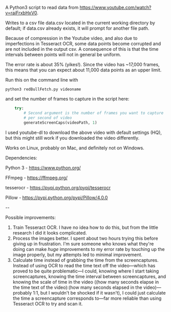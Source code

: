 A Python3 script to read data from https://www.youtube.com/watch?v=raiFrxbHxV0.

Writes to a csv file data.csv located in the current working directory by default; if data.csv already exists, it will prompt for another file path.

Because of compression in the Youtube video, and also due to imperfections in Tesseract OCR, some data points become corrupted and are not included in the output csv. A consequence of this is that the time intervals between points will not in general be uniform.

The error rate is about 35% (yikes!). Since the video has ~17,000 frames, this means that you can expect about 11,000 data points as an upper limit.

Run this on the command line with

```
python3 redBullFetch.py videoname
```
and set the number of frames to capture in the script here:

```python
    try:
        # Second argument is the number of frames you want to capture
        # per second of video
        generateScreenCaps(videoPath, 1)
```

I used youtube-dl to download the above video with default settings (HQ), but this might still work if you downloaded the video differently.

Works on Linux, probably on Mac, and definitely not on Windows.

Dependencies:

Python 3 - https://www.python.org/

FFmpeg - https://ffmpeg.org/

tesserocr - https://pypi.python.org/pypi/tesserocr

Pillow - https://pypi.python.org/pypi/Pillow/4.0.0

--

Possible improvements:

1. Train Tesseract OCR. I have no idea how to do this, but from the little research I did it looks complicated.
2. Process the images better. I spent about two hours trying this before giving up in frustration. I'm sure someone who knows what they're doing can make *huge* improvements to my error rate by touching up the image properly, but my attempts led to minimal improvement.
3. Calculate time instead of grabbing the time from the screencaptures. Instead of using OCR to read the time text off the video—which has proved to be quite problematic—I could, knowing where I start taking screencaptures, knowing the time interval between screencaptures, and knowing the scale of time in the video ((how many seconds elapse in the time text of the video):(how many seconds elapsed in the video)—probably 1:1, but I wouldn't be shocked if it wasn't), I could just calculate the time a screencapture corresponds to—far more reliable than using Tesseract OCR to try and scan it. 
